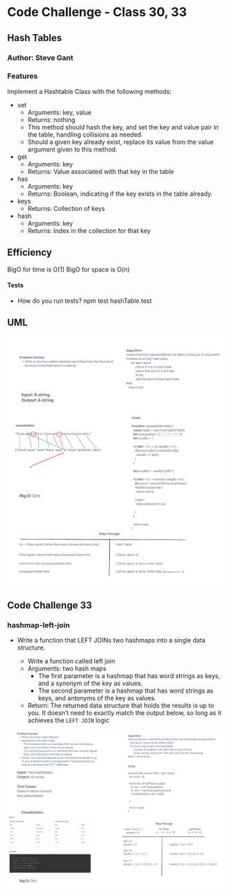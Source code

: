 # Code Challenge - Class 30, 33

## Hash Tables

### Author: Steve Gant

### Features

Implement a Hashtable Class with the following methods:

- set
  - Arguments: key, value
  - Returns: nothing
  - This method should hash the key, and set the key and value pair in the table, handling collisions as needed.
  - Should a given key already exist, replace its value from the value argument given to this method.
- get
  - Arguments: key
  - Returns: Value associated with that key in the table
- has
  - Arguments: key
  - Returns: Boolean, indicating if the key exists in the table already.
- keys
  - Returns: Collection of keys
- hash
  - Arguments: key
  - Returns: Index in the collection for that key

## Efficiency

BigO for time is O(1)
BigO for space is O(n)




#### Tests

- How do you run tests?
npm test hashTable.test

## UML

![Whiteboard](../hashtable/assets/codechallenge31.png)

## Code Challenge 33

### hashmap-left-join

- Write a function that LEFT JOINs two hashmaps into a single data structure.

  - Write a function called left join
  - Arguments: two hash maps
    - The first parameter is a hashmap that has word strings as keys, and a synonym of the key as values.
    - The second parameter is a hashmap that has word strings as keys, and antonyms of the key as values.
  - Return: The returned data structure that holds the results is up to you. It doesn’t need to exactly match the output below, so long as it achieves the `LEFT JOIN` logic

![CodeChallenge33 Whiteboard](../hashtable/assets/CodeChallenge33.png)
